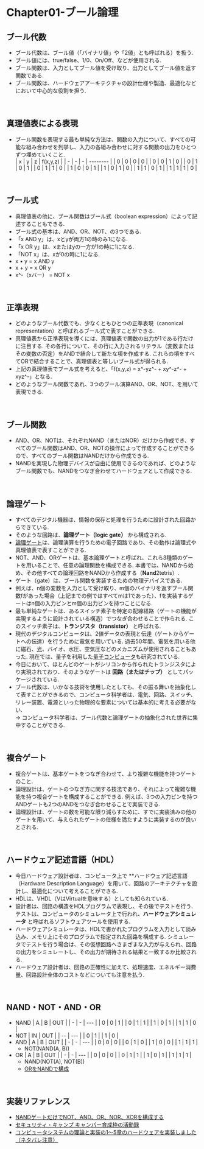 # Chapter01-ブール論理

## ブール代数
* ブール代数は、ブール値（「バイナリ値」や「2値」とも呼ばれる）を扱う.
* ブール値には、true/false、1/0、On/Off、などが使用される.
* ブール関数は、入力としてブール値を受け取り、出力としてブール値を返す関数である.
* ブール関数は、ハードウェアアーキテクチャの設計仕様や製造、最適化などにおいて中心的な役割を担う.
<br />

## 真理値表による表現
* ブール関数を表現する最も単純な方法は、関数の入力について、すべての可能な組み合わせを列挙し、入力の各組み合わせに対する関数の出力をひとつずつ埋めていくこと.	
	| x | y | z | f(x,y,z) |
	| - | - | - | -------- |
	| 0 | 0 | 0 | 0		   |
	| 0 | 0 | 1 | 0        |
	| 0 | 1 | 0 | 1        |
	| 0 | 1 | 1 | 0        |
	| 1 | 0 | 0 | 1        |
	| 1 | 0 | 1 | 0        |
	| 1 | 1 | 0 | 1        |
	| 1 | 1 | 1 | 0        |
<br />

## ブール式
* 真理値表の他に、ブール関数はブール式（boolean expression）によって記述することもできる.
* ブール式の基本は、AND、OR、NOT、の3つである.
* 「x AND y」は、xとyが両方1の時のみ1になる.
* 「x OR y」は、xまたはyの一方が1の時に1になる.
* 「NOT x」は、xが0の時に1になる.
* x • y = x AND y
* x + y = x OR y
* x^-（xバー） = NOT x
<br />

## 正準表現
* どのようなブール代数でも、少なくともひとつの正準表現（canonical representation）と呼ばれるブール式で表すことができる.
* 真理値表から正準表現を導くには、真理値表で関数の出力が1である行だけに注目する. その各行について、その行に入力されるリテラル（変数またはその変数の否定）をANDで結合して新たな項を作成する. これらの項をすべてORで結合することで、真理値表と等しいブール式が得られる.
* 上記の真理値表でブール式を考えると、「f(x,y,z) = x^-yz^- + xy^-z^- + xyz^-」となる.
* どのようなブール関数であれ、3つのブール演算AND、OR、NOT、を用いて表現できる.
<br />

## ブール関数
* AND、OR、NOTは、それぞれNAND（またはNOR）だけから作成でき、すべてのブール関数はAND、OR、NOTの操作によって作成することができるので、すべてのブール関数はNANDだけから作成できる.
* NANDを実現した物理デバイスが自由に使用できるのであれば、どのようなブール関数でも、NANDをつなぎ合わせてハードウェアとして作成できる.
<br />

## 論理ゲート
* すべてのデジタル機器は、情報の保存と処理を行うために設計された回路からできている.
* そのような回路は、**論理ゲート（logic gate）** から構成される.
* [論理ゲート](http://www.ee.t-kougei.ac.jp/tuushin/lecture/lcircuit/gate/index.html)は、論理演算を行うための電子回路であり、その動作は論理式や真理値表で表すことができる.
* NOT、AND、ORゲートは、基本論理ゲートと呼ばれ、これら3種類のゲートを用いることで、任意の論理関数を構成できる. 本書では、NANDから始め、その他すべての論理回路をNANDから作成する（**Nand**2tetris）.
* ゲート（gate）は、ブール関数を実装するための物理デバイスである.
* 例えば、n個の変数を入力として受け取り、m個のバイナリを返すブール関数fがあった場合（上記までの例ではすべてmは1であった）、fを実装するゲートはn個の入力ピンとm個の出力ピンを持つことになる.
* 最も単純なゲートは、あるスイッチ素子を特定の配線経路（ゲートの機能が実現するように設計されている構造）でつなぎ合わせることで作られる. このスイッチ素子は、**トランジスタ（transistor）** と呼ばれる.
* 現代のデジタルコンピュータは、2値データの表現と伝達（ゲートからゲートへの伝達）を行うために電気を用いている. 過去50年間、電気を用いる他に磁石、[光](https://ja.wikipedia.org/wiki/%E5%85%89%E3%82%B3%E3%83%B3%E3%83%94%E3%83%A5%E3%83%BC%E3%83%86%E3%82%A3%E3%83%B3%E3%82%B0)、バイオ、水圧、空気圧などのメカニズムが使用されることもあった. 現在では、量子を利用した[量子コンピュータ](https://ja.wikipedia.org/wiki/%E9%87%8F%E5%AD%90%E3%82%B3%E3%83%B3%E3%83%94%E3%83%A5%E3%83%BC%E3%82%BF)も研究されている.
* 今日において、ほとんどのゲートがシリコンから作られたトランジスタにより実現されており、そのようなゲートは **回路（またはチップ）** としてパッケージされている.
* ブール代数は、いかなる技術を使用したとしても、その振る舞いを抽象化して表すことができるので、コンピュータ科学者は、電気、回路、スイッチ、リレー装置、電源といった物理的な要素については基本的に考える必要がない.<br>
-> コンピュータ科学者は、ブール代数と論理ゲートの抽象化された世界に集中することができる.
<br />

## 複合ゲート
* 複合ゲートは、基本ゲートをつなぎ合わせて、より複雑な機能を持つゲートのこと.
* 論理設計は、ゲートのつなぎ方に関する技法であり、それによって複雑な機能を持つ複合ゲートを構成することができる. 例えば、3つの入力ピンを持つANDゲートも2つのANDをつなぎ合わせることで実装できる.
* 論理設計は、ゲートの数を可能な限り減らすために、すでに実装済みの他のゲートを用いて、与えられたゲートの仕様を満たすように実装するのが良いとされる.
<br />

## ハードウェア記述言語（HDL）
* 今日ハードウェア設計者は、コンピュータ上で **ハードウェア記述言語（Hardware Description Language）を用いて、回路のアーキテクチャを設計し、最適化について考えることができる.
* HDLは、VHDL（VはVirtualを意味する）としても知られている.
* 設計者は、回路の構造をHDLプログラムで表現し、その後でテストを行う. テストは、コンピュータのシミュレータ上で行われ、**ハードウェアシミュレータ** と呼ばれるソフトウェアツールを使用する.
* ハードウェアシミュレータは、HDLで書かれたプログラムを入力として読み込み、メモリ上にそのプログラムで指定された回路を構成する. シミュレータでテストを行う場合は、その仮想回路へさまざまな入力が与えられ、回路の出力をシミュレートし、その出力が期待される結果と一致するか比較される.
* ハードウェア設計者は、回路の正確性に加えて、処理速度、エネルギー消費量、回路設計全体のコストなどについても注意を払う.
<br />

## NAND・NOT・AND・OR
* NAND
	| A | B | OUT |
	| - | - | --- |
	| 0 | 0 | 1   |
	| 0 | 1 | 1   |
	| 1 | 0 | 1   |
	| 1 | 1 | 0   |
* NOT
	| IN | OUT |
	| -- | --- |
	| 0  | 1   |
	| 1  | 0   |
* AND
	| A | B | OUT |
	| - | - | --- |
	| 0 | 0 | 0   |
	| 0 | 1 | 0   |
	| 1 | 0 | 0   |
	| 1 | 1 | 1   |
	* NOT(NAND(A, B))
* OR
	| A | B | OUT |
	| - | - | --- |
	| 0 | 0 | 0   |
	| 0 | 1 | 1   |
	| 1 | 0 | 1   |
	| 1 | 1 | 1   |
	* NAND(NOT(A), NOT(B))
	* [ORをNANDで構成](http://www.setsunan.ac.jp/~shikama/LogicCircuits2009/2017LCB_10.pdf)
<br />

## 実装リファレンス
* [NANDゲートだけでNOT、AND、OR、NOR、XORを構成する](https://nitomath.hatenablog.jp/entry/2020/08/13/215947)
* [セキュリティ・キャンプ キャンパー育成枠の活動録](https://genkai-io.hatenablog.jp/entry/2018/11/09/150754)
* [コンピュータシステムの理論と実装の1〜5章のハードウェアを実装しました（ネタバレ注意）](https://nihemak.hatenablog.com/entry/2019/04/28/150541#Not)
